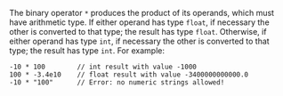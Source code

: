 The binary operator `*` produces the product of its operands, which must have arithmetic type.  If either operand has type `float`, if
necessary the other is converted to that type; the result has type `float`. Otherwise, if either operand has type `int`, if necessary the
other is converted to that type; the result has type `int`. For example:

```Hack
-10 * 100        // int result with value -1000
100 * -3.4e10    // float result with value -3400000000000.0
-10 * "100"      // Error: no numeric strings allowed!
```
